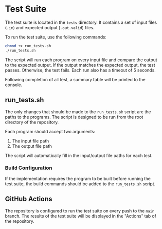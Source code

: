 # Test Suite

The test suite is located in the `tests` directory. It contains a set of input files (`.in`) and expected output (`.out.valid`) files.

To run the test suite, use the following commands:

```bash
chmod +x run_tests.sh
./run_tests.sh
```

The script will run each program on every input file and compare the output to the expected output. If the output matches the expected output, the test passes. Otherwise, the test fails. Each run also has a timeout of 5 seconds.

Following completion of all test, a summary table will be printed to the console.

## run_tests.sh

The only changes that should be made to the `run_tests.sh` script are the paths to the programs. The script is designed to be run from the root directory of the repository.

Each program should accept two arguments:

1. The input file path
2. The output file path

The script will automatically fill in the input/output file paths for each test.

### Build Configuration

If the implementation requires the program to be built before running the test suite, the build commands should be added to the `run_tests.sh` script.

## GitHub Actions

The repository is configured to run the test suite on every push to the `main` branch. The results of the test suite will be displayed in the "Actions" tab of the repository.

